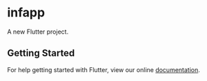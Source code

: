 # infapp

A new Flutter project.

## Getting Started

For help getting started with Flutter, view our online
[documentation](https://flutter.io/).
